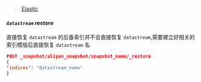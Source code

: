 > [Elasitc](https://www.elastic.co/guide/en/elasticsearch/reference/7.10/snapshots-restore-snapshot.html?spm=5176.smartservice_service_chat.0.0.75453f1bK7evDL)
#### `datastream` restore
直接恢复 `datastream` 的后备索引并不会直接恢复 `datastream`,需要建立好相关的索引模版后直接恢复 `datastream` 名
```json
POST _snapshot/aliyun_snapshot/snapshot_name/_restore
{
"indices": "datastream_name"
}

```
